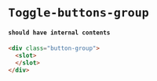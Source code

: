 # `Toggle-buttons-group`

#### `should have internal contents`

```html
<div class="button-group">
  <slot>
  </slot>
</div>

```


